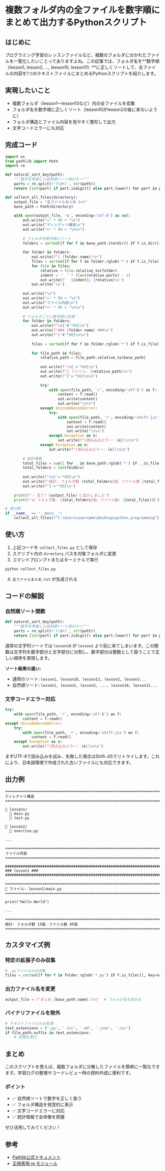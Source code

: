 # 複数フォルダ内の全ファイルを数字順にまとめて出力するPythonスクリプト

## はじめに

プログラミング学習のレッスンファイルなど、複数のフォルダに分かれたファイルを一覧化したいことってありますよね。この記事では、フォルダ名を**数字順（lesson1, lesson2, ..., lesson10, lesson11）**に正しくソートして、全ファイルの内容を1つのテキストファイルにまとめるPythonスクリプトを紹介します。

## 実現したいこと

- 複数フォルダ（lesson1～lesson13など）内の全ファイルを収集
- フォルダ名を数字順に正しくソート（lesson10がlesson2の後に来ないように）
- フォルダ構造とファイル内容を見やすく整形して出力
- 文字コードエラーにも対応

## 完成コード

```python
import os
from pathlib import Path
import re

def natural_sort_key(path):
    """数字を考慮した自然順ソート用のキー"""
    parts = re.split(r'(\d+)', str(path))
    return [int(part) if part.isdigit() else part.lower() for part in parts]

def collect_all_files(directory):
    output_file = "全ファイルまとめ.txt"
    base_path = Path(directory)
    
    with open(output_file, 'w', encoding='utf-8') as out:
        out.write("=" * 80 + "\n")
        out.write("ディレクトリ構造\n")
        out.write("=" * 80 + "\n\n")
        
        # フォルダを数字順にソート
        folders = sorted([f for f in base_path.iterdir() if f.is_dir()], key=natural_sort_key)
        
        for folder in folders:
            out.write(f"📁 {folder.name}/\n")
            files = sorted([f for f in folder.rglob('*') if f.is_file()], key=natural_sort_key)
            for file in files:
                relative = file.relative_to(folder)
                indent = '  ' * (len(relative.parts) - 1)
                out.write(f'  {indent}📄 {relative}\n')
            out.write('\n')
        
        out.write("\n")
        out.write("=" * 80 + "\n")
        out.write("ファイル内容\n")
        out.write("=" * 80 + "\n\n")
        
        # フォルダごとに数字順に処理
        for folder in folders:
            out.write(f"\n{'#'*80}\n")
            out.write(f"### {folder.name} ###\n")
            out.write(f"{'#'*80}\n\n")
            
            files = sorted([f for f in folder.rglob('*') if f.is_file()], key=natural_sort_key)
            
            for file_path in files:
                relative_path = file_path.relative_to(base_path)
                
                out.write(f"\n{'='*80}\n")
                out.write(f"📄 ファイル: {relative_path}\n")
                out.write(f"{'='*80}\n\n")
                
                try:
                    with open(file_path, 'r', encoding='utf-8') as f:
                        content = f.read()
                        out.write(content)
                        out.write("\n\n")
                except UnicodeDecodeError:
                    try:
                        with open(file_path, 'r', encoding='shift-jis') as f:
                            content = f.read()
                            out.write(content)
                            out.write("\n\n")
                    except Exception as e:
                        out.write(f"[読み込みエラー: {e}]\n\n")
                except Exception as e:
                    out.write(f"[読み込みエラー: {e}]\n\n")
        
        # 統計情報
        total_files = sum(1 for _ in base_path.rglob('*') if _.is_file())
        total_folders = len(folders)
        
        out.write(f"\n{'='*80}\n")
        out.write(f"統計: フォルダ数 {total_folders}個、ファイル数 {total_files}個\n")
        out.write(f"{'='*80}\n")
    
    print(f"✅ 完了! {output_file} に出力しました")
    print(f"📊 フォルダ数: {total_folders}個、ファイル数: {total_files}個")

# 実行例
if __name__ == "__main__":
    collect_all_files(r"C:\Users\username\Desktop\python_programming")
```

## 使い方

1. 上記コードを `collect_files.py` として保存
2. スクリプト内の `directory` パスを対象フォルダに変更
3. コマンドプロンプトまたはターミナルで実行

```bash
python collect_files.py
```

4. `全ファイルまとめ.txt` が生成される

## コードの解説

### 自然順ソート関数

```python
def natural_sort_key(path):
    """数字を考慮した自然順ソート用のキー"""
    parts = re.split(r'(\d+)', str(path))
    return [int(part) if part.isdigit() else part.lower() for part in parts]
```

通常の文字列ソートでは `lesson10` が `lesson2` より前に来てしまいます。この関数は文字列を数字部分と文字部分に分割し、数字部分は整数として扱うことで正しい順序を実現します。

**ソート結果の違い:**
- 通常のソート: `lesson1, lesson10, lesson11, lesson2, lesson3...`
- 自然順ソート: `lesson1, lesson2, lesson3, ..., lesson10, lesson11...`

### 文字コードエラー対応

```python
try:
    with open(file_path, 'r', encoding='utf-8') as f:
        content = f.read()
except UnicodeDecodeError:
    try:
        with open(file_path, 'r', encoding='shift-jis') as f:
            content = f.read()
    except Exception as e:
        out.write(f"[読み込みエラー: {e}]\n\n")
```

まずUTF-8で読み込みを試み、失敗した場合はShift-JISでリトライします。これにより、日本語環境で作成された古いファイルにも対応できます。

## 出力例

```
================================================================================
ディレクトリ構造
================================================================================

📁 lesson1/
  📄 main.py
  📄 test.py

📁 lesson2/
  📄 exercise.py

...

================================================================================
ファイル内容
================================================================================

################################################################################
### lesson1 ###
################################################################################

================================================================================
📄 ファイル: lesson1\main.py
================================================================================

print("Hello World")

...

================================================================================
統計: フォルダ数 13個、ファイル数 45個
================================================================================
```

## カスタマイズ例

### 特定の拡張子のみ収集

```python
# .pyファイルのみ収集
files = sorted([f for f in folder.rglob('*.py') if f.is_file()], key=natural_sort_key)
```

### 出力ファイル名を変更

```python
output_file = f"まとめ_{base_path.name}.txt"  # フォルダ名を含める
```

### バイナリファイルを除外

```python
# テキストファイルのみ処理
text_extensions = ['.py', '.txt', '.md', '.json', '.csv']
if file_path.suffix in text_extensions:
    # 処理を実行
```

## まとめ

このスクリプトを使えば、複数フォルダに分散したファイルを簡単に一覧化できます。学習ログの整理やコードレビュー時の資料作成に便利です。

### ポイント
- ✅ 自然順ソートで数字を正しく扱う
- ✅ フォルダ構造を視覚的に表示
- ✅ 文字コードエラーに対応
- ✅ 統計情報で全体像を把握

ぜひ活用してみてください！

## 参考
- [Pathlib公式ドキュメント](https://docs.python.org/ja/3/library/pathlib.html)
- [正規表現 re モジュール](https://docs.python.org/ja/3/library/re.html)